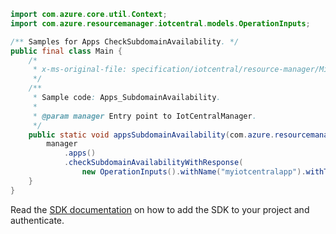 ```java
import com.azure.core.util.Context;
import com.azure.resourcemanager.iotcentral.models.OperationInputs;

/** Samples for Apps CheckSubdomainAvailability. */
public final class Main {
    /*
     * x-ms-original-file: specification/iotcentral/resource-manager/Microsoft.IoTCentral/preview/2021-11-01-preview/examples/Apps_CheckSubdomainAvailability.json
     */
    /**
     * Sample code: Apps_SubdomainAvailability.
     *
     * @param manager Entry point to IotCentralManager.
     */
    public static void appsSubdomainAvailability(com.azure.resourcemanager.iotcentral.IotCentralManager manager) {
        manager
            .apps()
            .checkSubdomainAvailabilityWithResponse(
                new OperationInputs().withName("myiotcentralapp").withType("IoTApps"), Context.NONE);
    }
}
```

Read the [SDK documentation](https://github.com/Azure/azure-sdk-for-java/blob/azure-resourcemanager-iotcentral_1.1.0-beta.1/sdk/iotcentral/azure-resourcemanager-iotcentral/README.md) on how to add the SDK to your project and authenticate.
